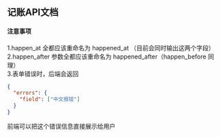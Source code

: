 ## 记账API文档

#### 注意事项

1.happen_at 全都应该重命名为 happened_at （目前会同时输出这两个字段）<br/>
2.happen_after 参数全都应该重命名为 happened_after（happen_before 同理）<br/>
3.表单错误时，后端会返回
``` json
{
  "errors": {
    "field": ["中文报错"]
  }
}
```
前端可以把这个错误信息直接展示给用户
